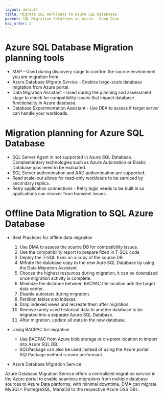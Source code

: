 ```yaml
---
layout: default
title: Migrate SQL Workloads to Azure SQL Databases
parent: SQL Migration Solutions on Azure - Deep Dive
nav_order: 2
---
```


# Azure SQL Database Migration planning tools

  * MAP - Used during discovery stage to confirm the source enviromnent you are migration from.
  * Azure Database Migrate Service - Enables large-scale database migration from Azure portal.
  * Data Migration Assistant - Used during the planning and assessment stage to check for compatibility issues that impact database functionality in Azure database.
  * Database Experimentation Assistant - Use DEA to assess if target server can handle your  workloads.

# Migration planning for Azure SQL Database

  * SQL Server Agent in not supported in Azure SQL Database. Complementary technologies such as Azure Automation or Elastic Database jobs need to be evaluated.
  * SQL Server authentication and AAD authentication are supported.
  * Read scale-out allows for read-only workloads to be serviced by secondary replica.
  * Retry application connections - Retry logic needs to be built in so applications can recover from transient issues. 

# Offline Data Migration to SQL Azure Database

  * Best Practices for offline data migraiton

    1. Use DMA to assess the source DB for compatibility issues.
    2. Use the compatibility report to prepare fized in T-SQL code
    3. Deploy the T-SQL fixes on a copy of the source DB.
    4. Mifrate the database copy to the new Aure SQL Database by using the Data Migration Assistant. 
    5. Choose the highest resources during migration, it can be downsized once migration activity is complete. 
    6. Minimize the distance between BACPAC file location adn the target data center. 
    7. Disable autostats during migration.
    8. Partition tables and indexes. 
    9. Drop indexed views and recreate them after migration.
    10. Remove rarely used historical data to another database to be migrated into a separate Azure SQL Database.
    11. After migration, update all stats in the new database.

  * Using BACPAC for migration
  
    * Use BACPAC from Azure blob storage or on-prem location to import into Azure SQL DB. 
    * SQLPackage can also be used instead of using the Azure portal. SQLPackage method is more performant. 

  * Azure Database Migration Service

   Azure Database Migration Service offers a centralized migration service in the Azure portal to enable seamless migrations from multiple database sources to Azure Data platforms, with minimal downtime. DMA can migrate MySQL< PostegreSQL, MariaDB to the respective Azure OSS DBs.
   

